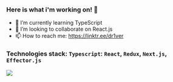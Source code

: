 ### Here is what i'm working on! 👋

- 🌱 I’m currently learning TypeScript
- 👯 I’m looking to collaborate on React.js
- 📫 How to reach me: https://linktr.ee/dr1ver
### Technologies stack: `Typescript`: `React`, `Redux`, `Next.js`, `Effector.js`
[![](https://www.codewars.com/users/dr1verrr/badges/large)](https://www.codewars.com/users/dr1verrr)
